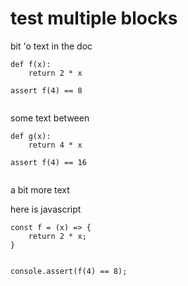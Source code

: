 # test multiple blocks

bit 'o text in the doc

<pre><code><span class="code-keyword">def</span> <span class="code-function">f</span>(<span class="code-variable">x</span>): 
    <span class="code-keyword">return</span> <span class="code-number">2</span> <span class="code-operator">*</span> <span class="code-variable">x</span>

<span class="code-keyword">assert</span> <span class="code-function">f</span>(<span class="code-number">4</span>) <span class="code-operator">==</span> <span class="code-number">8</span>

</code></pre>


some text between

<pre><code><span class="code-keyword">def</span> <span class="code-function">g</span>(<span class="code-variable">x</span>): 
    <span class="code-keyword">return</span> <span class="code-number">4</span> <span class="code-operator">*</span> <span class="code-variable">x</span>

<span class="code-keyword">assert</span> <span class="code-function">f</span>(<span class="code-number">4</span>) <span class="code-operator">==</span> <span class="code-number">16</span> 

</code></pre>


a bit more text


here is javascript

<pre><code><span class="code-keyword">const</span> <span class="code-function">f</span> <span class="code-operator">=</span> <span class="code-punctuation.bracket">(</span><span class="code-variable">x</span><span class="code-punctuation.bracket">)</span> <span class="code-operator">=></span> <span class="code-punctuation.bracket">{</span>
    <span class="code-keyword">return</span> <span class="code-number">2</span> <span class="code-operator">*</span> <span class="code-variable">x</span><span class="code-punctuation.delimiter">;</span>
<span class="code-punctuation.bracket">}</span>


<span class="code-variable.builtin">console</span><span class="code-punctuation.delimiter">.</span><span class="code-function.method">assert</span><span class="code-punctuation.bracket">(</span><span class="code-function">f</span><span class="code-punctuation.bracket">(</span><span class="code-number">4</span><span class="code-punctuation.bracket">)</span> <span class="code-operator">==</span> <span class="code-number">8</span><span class="code-punctuation.bracket">)</span><span class="code-punctuation.delimiter">;</span>

</code></pre>

